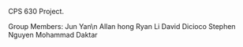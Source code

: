 CPS 630 Project.

Group Members: 
Jun Yan\n
Allan hong
Ryan Li
David Dicioco
Stephen Nguyen
Mohammad Daktar
